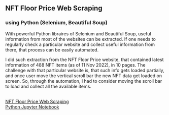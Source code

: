 <h2> NFT Floor Price Web Scraping</h2>
<h3>using Python (Selenium, Beautiful Soup)</h3>

<p>With powerful Python libraires of Selenium and Beautiful Soup, useful information from most of the websites can be extracted. If one needs to regularly check a particular website and collect useful information from there, that process can be easily automated. </p>

<p>I did such extraction from the NFT Floor Price website, that contained latest information of 488 NFT items (as of 11 Nov 2022), in 10 pages. The challenge with that particular website is, that such info gets loaded partially, and once user move the vertical scroll bar the new NFT data get loaded on screen. So, through the automation, I had to consider moving the scroll bar to load and collect all the available items.</p>

<br> <a href='NFT Floor Price Web Scraping.pdf'>NFT Floor Price Web Scraping  <a>
<br> <a href=''>Python Jupyter Notebook<a>
